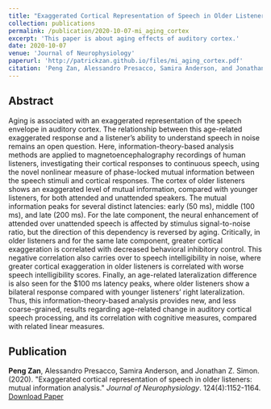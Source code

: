 ```yaml
---
title: "Exaggerated Cortical Representation of Speech in Older Listeners: Mutual Information Analysis"
collection: publications
permalink: /publication/2020-10-07-mi_aging_cortex
excerpt: 'This paper is about aging effects of auditory cortex.'
date: 2020-10-07
venue: 'Journal of Neurophysiology'
paperurl: 'http://patrickzan.github.io/files/mi_aging_cortex.pdf'
citation: 'Peng Zan, Alessandro Presacco, Samira Anderson, and Jonathan Z. Simon. (2020). &quot;Exaggerated cortical representation of speech in older listeners: mutual information analysis.&quot; <i>Journal of Neurophysiology</i>. 124(4):1152-1164.'
---
```


Abstract 
------
Aging is associated with an exaggerated representation of the speech envelope in auditory cortex. The relationship between this age-related exaggerated response and a listener’s ability to understand speech in noise remains an open question. Here, information-theory-based analysis methods are applied to magnetoencephalography recordings of human listeners, investigating their cortical responses to continuous speech, using the novel nonlinear measure of phase-locked mutual information between the speech stimuli and cortical responses. The cortex of older listeners shows an exaggerated level of mutual information, compared with younger listeners, for both attended and unattended speakers. The mutual information peaks for several distinct latencies: early (50 ms), middle (100 ms), and late (200 ms). For the late component, the neural enhancement of attended over unattended speech is affected by stimulus signal-to-noise ratio, but the direction of this dependency is reversed by aging. Critically, in older listeners and for the same late component, greater cortical exaggeration is correlated with decreased behavioral inhibitory control. This negative correlation also carries over to speech intelligibility in noise, where greater cortical exaggeration in older listeners is correlated with worse speech intelligibility scores. Finally, an age-related lateralization difference is also seen for the $100 ms latency peaks, where older listeners show a bilateral response compared with younger listeners’ right lateralization. Thus, this information-theory-based analysis provides new, and less coarse-grained, results regarding age-related change in auditory cortical speech processing, and its correlation with cognitive measures, compared with related linear measures.

Publication
------
**Peng Zan**, Alessandro Presacco, Samira Anderson, and Jonathan Z. Simon. (2020). &quot;Exaggerated cortical representation of speech in older listeners: mutual information analysis.&quot; <i>Journal of Neurophysiology</i>. 124(4):1152-1164. [Download Paper](http://patrickzan.github.io/files/mi_aging_cortex.pdf)

